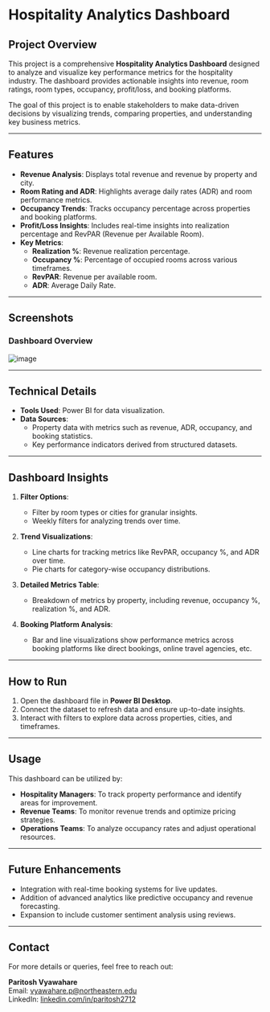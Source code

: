 # Hospitality Analytics Dashboard

## Project Overview
This project is a comprehensive **Hospitality Analytics Dashboard** designed to analyze and visualize key performance metrics for the hospitality industry. The dashboard provides actionable insights into revenue, room ratings, room types, occupancy, profit/loss, and booking platforms.

The goal of this project is to enable stakeholders to make data-driven decisions by visualizing trends, comparing properties, and understanding key business metrics.

---

## Features
- **Revenue Analysis**: Displays total revenue and revenue by property and city.
- **Room Rating and ADR**: Highlights average daily rates (ADR) and room performance metrics.
- **Occupancy Trends**: Tracks occupancy percentage across properties and booking platforms.
- **Profit/Loss Insights**: Includes real-time insights into realization percentage and RevPAR (Revenue per Available Room).
- **Key Metrics**:
  - **Realization %**: Revenue realization percentage.
  - **Occupancy %**: Percentage of occupied rooms across various timeframes.
  - **RevPAR**: Revenue per available room.
  - **ADR**: Average Daily Rate.

---

## Screenshots
### Dashboard Overview
![image](https://github.com/user-attachments/assets/88d18644-166d-4a49-9476-a9149d49b7ef)


---

## Technical Details
- **Tools Used**: Power BI for data visualization.
- **Data Sources**:  
  - Property data with metrics such as revenue, ADR, occupancy, and booking statistics.
  - Key performance indicators derived from structured datasets.

---

## Dashboard Insights
1. **Filter Options**:
   - Filter by room types or cities for granular insights.
   - Weekly filters for analyzing trends over time.

2. **Trend Visualizations**:
   - Line charts for tracking metrics like RevPAR, occupancy %, and ADR over time.
   - Pie charts for category-wise occupancy distributions.

3. **Detailed Metrics Table**:
   - Breakdown of metrics by property, including revenue, occupancy %, realization %, and ADR.

4. **Booking Platform Analysis**:
   - Bar and line visualizations show performance metrics across booking platforms like direct bookings, online travel agencies, etc.

---

## How to Run
1. Open the dashboard file in **Power BI Desktop**.
2. Connect the dataset to refresh data and ensure up-to-date insights.
3. Interact with filters to explore data across properties, cities, and timeframes.

---

## Usage
This dashboard can be utilized by:
- **Hospitality Managers**: To track property performance and identify areas for improvement.
- **Revenue Teams**: To monitor revenue trends and optimize pricing strategies.
- **Operations Teams**: To analyze occupancy rates and adjust operational resources.

---

## Future Enhancements
- Integration with real-time booking systems for live updates.
- Addition of advanced analytics like predictive occupancy and revenue forecasting.
- Expansion to include customer sentiment analysis using reviews.

---

## Contact
For more details or queries, feel free to reach out:

**Paritosh Vyawahare**  
Email: [vyawahare.p@northeastern.edu](mailto:vyawahare.p@northeastern.edu)  
LinkedIn: [linkedin.com/in/paritosh2712](https://www.linkedin.com/in/paritosh2712)


